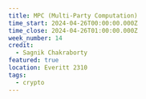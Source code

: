 ```yaml
---
title: MPC (Multi-Party Computation)
time_start: 2024-04-26T00:00:00.000Z
time_close: 2024-04-26T01:00:00.000Z
week_number: 14
credit:
  - Sagnik Chakraborty
featured: true
location: Everitt 2310
tags:
  - crypto
---
```

